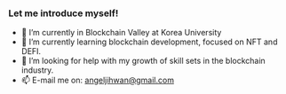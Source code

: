 ### Let me introduce myself!



- 🔭 I’m currently in Blockchain Valley at Korea University
- 🌱 I’m currently learning blockchain development, focused on NFT and DEFI.
- 🤔 I’m looking for help with my growth of skill sets in the blockchain industry.
- 📫 E-mail me on: angeljihwan@gmail.com
